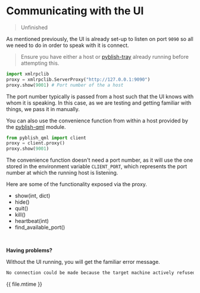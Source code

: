 # Communicating with the UI

> Unfinished

As mentioned previously, the UI is already set-up to listen on port `9090` so all we need to do in order to speak with it is connect.

> Ensure you have either a host or [pyblish-tray][] already running before attempting this.

```python
import xmlrpclib
proxy = xmlrpclib.ServerProxy("http://127.0.0.1:9090")
proxy.show(9001) # Port number of the a host
```

The port number typically is passed from a host such that the UI knows with whom it is speaking. In this case, as we are testing and getting familiar with things, we pass it in manually.

You can also use the convenience function from within a host provided by the [pyblish-qml][] module.

```python
from pyblish_qml import client
proxy = client.proxy()
proxy.show(9001)
```

The convenience function doesn't need a port number, as it will use the one stored in the environment variable `CLIENT_PORT`, which represents the port number at which the running host is listening.

Here are some of the functionality exposed via the proxy.

- show(int, dict)
- hide()
- quit()
- kill()
- heartbeat(int)
- find_available_port()

<br>

**Having problems?**

Without the UI running, you will get the familiar error message.

```bash
No connection could be made because the target machine actively refused it
```

<div class="modified-date">{{ file.mtime }}</div>

[pyblish-qml]: https://github.com/pyblish/pyblish-qml
[pyblish-tray]: https://github.com/pyblish/pyblish-tray
[pyblish-rpc]: https://github.com/pyblish/pyblish-rpc
